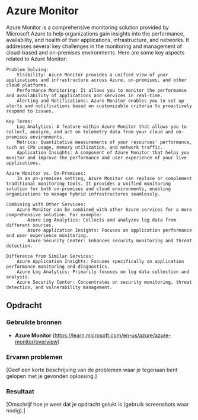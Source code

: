 # Azure Monitor

Azure Monitor is a comprehensive monitoring solution provided by Microsoft Azure to help organizations gain insights into the performance, availability, and health of their applications, infrastructure, and networks. It addresses several key challenges in the monitoring and management of cloud-based and on-premises environments. Here are some key aspects related to Azure Monitor:

    Problem Solving:
        Visibility: Azure Monitor provides a unified view of your applications and infrastructure across Azure, on-premises, and other cloud platforms.
        Performance Monitoring: It allows you to monitor the performance and availability of applications and services in real-time.
        Alerting and Notifications: Azure Monitor enables you to set up alerts and notifications based on customizable criteria to proactively respond to issues.

    Key Terms:
        Log Analytics: A feature within Azure Monitor that allows you to collect, analyze, and act on telemetry data from your cloud and on-premises environments.
        Metrics: Quantitative measurements of your resources' performance, such as CPU usage, memory utilization, and network traffic.
        Application Insights: A component of Azure Monitor that helps you monitor and improve the performance and user experience of your live applications.

    Azure Monitor vs. On-Premises:
        In an on-premises setting, Azure Monitor can replace or complement traditional monitoring tools. It provides a unified monitoring solution for both on-premises and cloud environments, enabling organizations to manage hybrid infrastructures seamlessly.

    Combining with Other Services:
        Azure Monitor can be combined with other Azure services for a more comprehensive solution. For example:
            Azure Log Analytics: Collects and analyzes log data from different sources.
            Azure Application Insights: Focuses on application performance and user experience monitoring.
            Azure Security Center: Enhances security monitoring and threat detection.

    Difference from Similar Services:
        Azure Application Insights: Focuses specifically on application performance monitoring and diagnostics.
        Azure Log Analytics: Primarily focuses on log data collection and analysis.
        Azure Security Center: Concentrates on security monitoring, threat detection, and vulnerability management.
        
## Opdracht
### Gebruikte bronnen

* __Azure Monitor__ (https://learn.microsoft.com/en-us/azure/azure-monitor/overview)

### Ervaren problemen
[Geef een korte beschrijving van de problemen waar je tegenaan bent gelopen met je gevonden oplossing.]

### Resultaat
[Omschrijf hoe je weet dat je opdracht gelukt is (gebruik screenshots waar nodig).]
